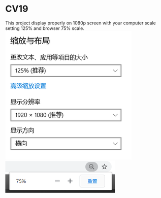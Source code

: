 # CV19
This project display properly on 1080p screen with your computer scale setting 125% and browser 75% scale.
![image](https://github.com/sjtuhuoda/CV19/raw/master/readme_pic/computer_setting.PNG)
![image](https://github.com/sjtuhuoda/CV19/raw/master/readme_pic/browser_setting.png)

